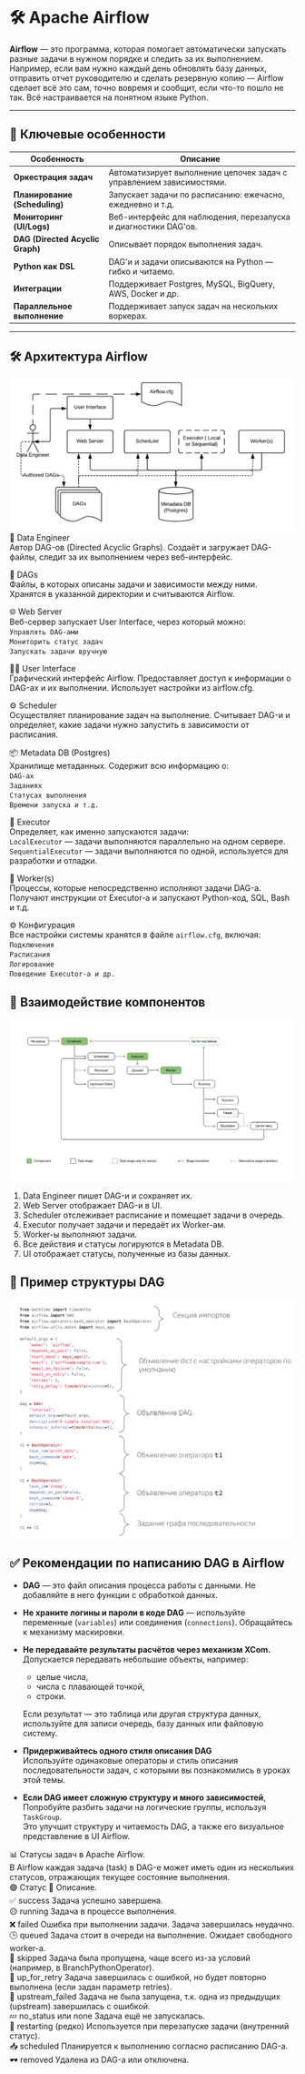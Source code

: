# 🛠 Apache Airflow

**Airflow** — это программа, которая помогает автоматически запускать разные задачи в нужном порядке и следить за их выполнением. Например, если вам нужно каждый день обновлять базу данных, отправить отчет руководителю и сделать резервную копию — Airflow сделает всё это сам, точно вовремя и сообщит, если что-то пошло не так. Всё настраивается на понятном языке Python.

---

## 🔧 Ключевые особенности

| Особенность                  | Описание                                                                 |
|-----------------------------|--------------------------------------------------------------------------|
| **Оркестрация задач**        | Автоматизирует выполнение цепочек задач с управлением зависимостями.     |
| **Планирование (Scheduling)**| Запускает задачи по расписанию: ежечасно, ежедневно и т.д.              |
| **Мониторинг (UI/Logs)**     | Веб-интерфейс для наблюдения, перезапуска и диагностики DAG'ов.         |
| **DAG (Directed Acyclic Graph)** | Описывает порядок выполнения задач.                                 |
| **Python как DSL**           | DAG'и и задачи описываются на Python — гибко и читаемо.                 |
| **Интеграции**               | Поддерживает Postgres, MySQL, BigQuery, AWS, Docker и др.              |
| **Параллельное выполнение**  | Поддерживает запуск задач на нескольких воркерах.                       |

---

## 🛠 Архитектура Airflow  
![architecture_airflow](/image/architecture_airflow.png)  
👤 Data Engineer  
Автор DAG-ов (Directed Acyclic Graphs). Создаёт и загружает DAG-файлы, следит за их выполнением через веб-интерфейс.  

📁 DAGs  
Файлы, в которых описаны задачи и зависимости между ними. Хранятся в указанной директории и считываются Airflow.  

🌐 Web Server  
Веб-сервер запускает User Interface, через который можно:  
    `Управлять DAG-ами`  
    `Мониторить статус задач`  
    `Запускать задачи вручную`  

🧑‍💻 User Interface  
Графический интерфейс Airflow. Предоставляет доступ к информации о DAG-ах и их выполнении. Использует настройки из airflow.cfg.  

⚙️ Scheduler  
Осуществляет планирование задач на выполнение. Считывает DAG-и и определяет, какие задачи нужно запустить в зависимости от расписания.  

📦 Metadata DB (Postgres)  
Хранилище метаданных. Содержит всю информацию о:  
    `DAG-ах`  
    `Заданиях`  
    `Статусах выполнения`  
    `Времени запуска и т.д. ` 

🚀 Executor  
Определяет, как именно запускаются задачи:  
    `LocalExecutor` — задачи выполняются параллельно на одном сервере.  
    `SequentialExecutor` — задачи выполняются по одной, используется для разработки и отладки.  

🧱 Worker(s)  
Процессы, которые непосредственно исполняют задачи DAG-а. Получают инструкции от Executor-а и запускают Python-код, SQL, Bash и т.д.  

⚙️ Конфигурация  
Все настройки системы хранятся в файле `airflow.cfg`, включая:  
`Подключения`  
`Расписания`  
`Логирование`  
`Поведение Executor-а и др.`  

## 🔁 Взаимодействие компонентов  
![run_task_airflow](/image/run_task_airflow.png)  
1. Data Engineer пишет DAG-и и сохраняет их.  
2. Web Server отображает DAG-и в UI.  
3. Scheduler отслеживает расписание и помещает задачи в очередь.  
4. Executor получает задачи и передаёт их Worker-ам.  
5. Worker-ы выполняют задачи.  
6. Все действия и статусы логируются в Metadata DB.  
7. UI отображает статусы, полученные из базы данных.  

## 🧾 Пример структуры DAG  
![example_dag](/image/example_dag.png)

## ✅ Рекомендации по написанию DAG в Airflow
- **DAG** — это файл описания процесса работы с данными. Не добавляйте в него функции с обработкой данных.

- **Не храните логины и пароли в коде DAG** — используйте переменные (`variables`) или соединения (`connections`). Обращайтесь к механизму маскировки.

- **Не передавайте результаты расчётов через механизм XCom.**  
  Допускается передавать небольшие объекты, например:
  - целые числа,  
  - числа с плавающей точкой,  
  - строки.

  Если результат — это таблица или другая структура данных, используйте для записи очередь, базу данных или файловую систему.

- **Придерживайтесь одного стиля описания DAG**  
  Используйте одинаковые операторы и стиль описания последовательности задач, с которыми вы познакомились в уроках этой темы.

- **Если DAG имеет сложную структуру и много зависимостей**,  
  Попробуйте разбить задачи на логические группы, используя `TaskGroup`.  
  Это улучшит структуру и читаемость DAG, а также его визуальное представление в UI Airflow.  

📊 Статусы задач в Apache Airflow.  
В Airflow каждая задача (task) в DAG-е может иметь один из нескольких статусов, отражающих текущее состояние выполнения.  
🟢 Статус	📘 Описание.  
✅ success	Задача успешно завершена.  
🟡 running	Задача в процессе выполнения.  
❌ failed	Ошибка при выполнении задачи. Задача завершилась неудачно.  
🕒 queued	Задача стоит в очереди на выполнение. Ожидает свободного worker-а.  
🧊 skipped	Задача была пропущена, чаще всего из-за условий (например, в BranchPythonOperator).  
🔁 up_for_retry	Задача завершилась с ошибкой, но будет повторно выполнена (если задан параметр retries).  
🚧 upstream_failed	Задача не была запущена, т.к. одна из предыдущих (upstream) завершилась с ошибкой.  
💤 no_status или none	Задача ещё не запускалась.  
🔄 restarting (редко)	Используется при перезапуске задачи (внутренний статус).  
📥 scheduled	Планируется к выполнению согласно расписанию DAG-а.  
🕶 removed	Удалена из DAG-а или отключена.  


